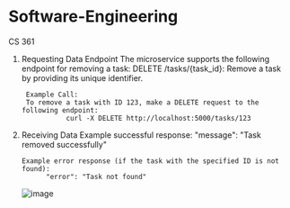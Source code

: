 # Software-Engineering
CS 361
1. Requesting Data
        Endpoint
        The microservice supports the following endpoint for removing a task:    DELETE /tasks/{task_id}: Remove a task by providing its unique identifier.
        
        Example Call:
        To remove a task with ID 123, make a DELETE request to the following endpoint:
                  curl -X DELETE http://localhost:5000/tasks/123

2. Receiving Data
       Example successful response:
               "message": "Task removed successfully"  

       Example error response (if the task with the specified ID is not found):
             "error": "Task not found"



   ![image](https://github.com/OwenBrunty/Software-Engineering/assets/79432016/167268fa-cdbc-4db4-a2d5-5c623d5db87a)
